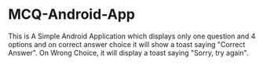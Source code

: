# MCQ-Android-App
This is A Simple Android Application which displays only one question and 4 options and on correct answer choice it will show a toast saying "Correct Answer".
On Wrong Choice, it will display a toast saying "Sorry, try again".
